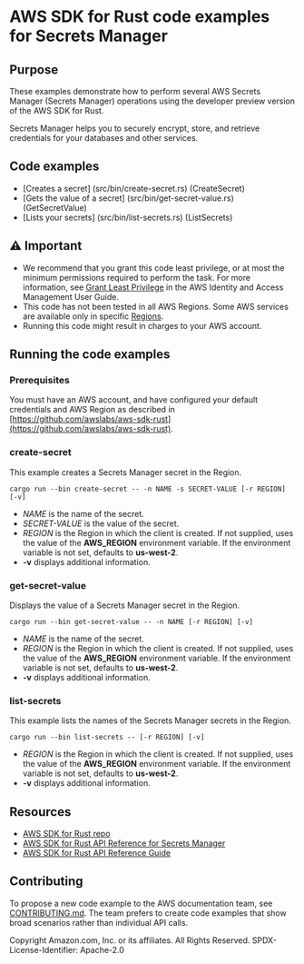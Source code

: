 # AWS SDK for Rust code examples for Secrets Manager

## Purpose

These examples demonstrate how to perform several AWS Secrets Manager (Secrets Manager) operations using the developer preview version of the AWS SDK for Rust.

Secrets Manager helps you to securely encrypt, store, and retrieve credentials for your databases and other services.

## Code examples

- [Creates a secret] (src/bin/create-secret.rs) (CreateSecret)
- [Gets the value of a secret] (src/bin/get-secret-value.rs) (GetSecretValue)
- [Lists your secrets] (src/bin/list-secrets.rs) (ListSecrets)

## ⚠ Important

- We recommend that you grant this code least privilege, 
  or at most the minimum permissions required to perform the task.
  For more information, see
  [Grant Least Privilege](https://docs.aws.amazon.com/IAM/latest/UserGuide/best-practices.html#grant-least-privilege)
  in the AWS Identity and Access Management User Guide.
- This code has not been tested in all AWS Regions.
  Some AWS services are available only in specific
  [Regions](https://aws.amazon.com/about-aws/global-infrastructure/regional-product-services).
- Running this code might result in charges to your AWS account.

## Running the code examples

### Prerequisites

You must have an AWS account, and have configured your default credentials and AWS Region as described in [https://github.com/awslabs/aws-sdk-rust](https://github.com/awslabs/aws-sdk-rust).

### create-secret

This example creates a Secrets Manager secret in the Region.

`cargo run --bin create-secret -- -n NAME -s SECRET-VALUE [-r REGION] [-v]`

- _NAME_ is the name of the secret.
- _SECRET-VALUE_ is the value of the secret.
- _REGION_ is the Region in which the client is created.
  If not supplied, uses the value of the __AWS_REGION__ environment variable.
  If the environment variable is not set, defaults to __us-west-2__.
- __-v__ displays additional information.

### get-secret-value

Displays the value of a Secrets Manager secret in the Region.

`cargo run --bin get-secret-value -- -n NAME [-r REGION] [-v]`

- _NAME_ is the name of the secret.
- _REGION_ is the Region in which the client is created.
  If not supplied, uses the value of the __AWS_REGION__ environment variable.
  If the environment variable is not set, defaults to __us-west-2__.
- __-v__ displays additional information.

### list-secrets

This example lists the names of the Secrets Manager secrets in the Region.

`cargo run --bin list-secrets -- [-r REGION] [-v]`

- _REGION_ is the Region in which the client is created.
  If not supplied, uses the value of the __AWS_REGION__ environment variable.
  If the environment variable is not set, defaults to __us-west-2__.
- __-v__ displays additional information.

## Resources

- [AWS SDK for Rust repo](https://github.com/awslabs/aws-sdk-rust)
- [AWS SDK for Rust API Reference for Secrets Manager](https://docs.rs/aws-sdk-secretsmanager)
- [AWS SDK for Rust API Reference Guide](https://awslabs.github.io/aws-sdk-rust/aws_sdk_config/index.html) 

## Contributing

To propose a new code example to the AWS documentation team, 
see [CONTRIBUTING.md](https://github.com/awsdocs/aws-doc-sdk-examples/blob/master/CONTRIBUTING.md). 
The team prefers to create code examples that show broad scenarios rather than individual API calls.

Copyright Amazon.com, Inc. or its affiliates. All Rights Reserved. SPDX-License-Identifier: Apache-2.0
